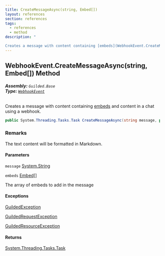 ```yaml
---
title: CreateMessageAsync(string, Embed[])
layout: references
section: references
tags:
  - references
  - method
description: "

Creates a message with content containing [embeds](WebhookEvent.CreateMessageAsync(string,Embed[]).md#Guilded.Base.Events.WebhookEvent.CreateMessageAsync(string,Guilded.Base.Embeds.Embed[]).embeds 'Guilded.Base.Events.WebhookEvent.CreateMessageAsync(string, Guilded.Base.Embeds.Embed[]).embeds') and content in a chat using a webhook."
---
```


## WebhookEvent.CreateMessageAsync(string, Embed[]) Method
###### **Assembly:** `Guilded.Base`<br/>**Type:** [`WebhookEvent`](WebhookEvent.md 'Guilded.Base.Events.WebhookEvent')

Creates a message with content containing [embeds](WebhookEvent.CreateMessageAsync(string,Embed[]).md#Guilded.Base.Events.WebhookEvent.CreateMessageAsync(string,Guilded.Base.Embeds.Embed[]).embeds 'Guilded.Base.Events.WebhookEvent.CreateMessageAsync(string, Guilded.Base.Embeds.Embed[]).embeds') and content in a chat using a webhook.

```csharp
public System.Threading.Tasks.Task CreateMessageAsync(string message, params Guilded.Base.Embeds.Embed[] embeds);
```

### Remarks
  
The text content will be formatted in Markdown.
#### Parameters

<a name='Guilded.Base.Events.WebhookEvent.CreateMessageAsync(string,Guilded.Base.Embeds.Embed[]).message'></a>

`message` [System.String](https://docs.microsoft.com/en-us/dotnet/api/System.String 'System.String')

<a name='Guilded.Base.Events.WebhookEvent.CreateMessageAsync(string,Guilded.Base.Embeds.Embed[]).embeds'></a>

`embeds` [Embed](Embed.md 'Guilded.Base.Embeds.Embed')[[]](https://docs.microsoft.com/en-us/dotnet/api/System.Array 'System.Array')

The array of embeds to add in the message

#### Exceptions

[GuildedException](GuildedException.md 'Guilded.Base.GuildedException')

[GuildedRequestException](GuildedRequestException.md 'Guilded.Base.GuildedRequestException')

[GuildedResourceException](GuildedResourceException.md 'Guilded.Base.GuildedResourceException')

#### Returns
[System.Threading.Tasks.Task](https://docs.microsoft.com/en-us/dotnet/api/System.Threading.Tasks.Task 'System.Threading.Tasks.Task')